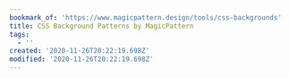 ```yaml
---
bookmark_of: 'https://www.magicpattern.design/tools/css-backgrounds'
title: CSS Background Patterns by MagicPattern
tags:
  - ''
created: '2020-11-26T20:22:19.698Z'
modified: '2020-11-26T20:22:19.698Z'
---
```

          
        
